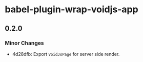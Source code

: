 # babel-plugin-wrap-voidjs-app

## 0.2.0
### Minor Changes

- 4d28dfb: Export `VoidJsPage` for server side render.

